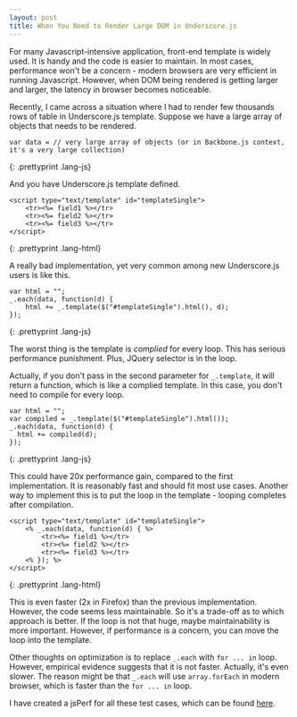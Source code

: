 ```yaml
---
layout: post
title: When You Need to Render Large DOM in Underscore.js
---
```


For many Javascript-intensive application, front-end template is widely used. It is handy and the code is easier to maintain. In most cases, performance won't be a concern - modern browsers are very efficient in running Javascript. However, when DOM being rendered is getting larger and larger, the latency in browser becomes noticeable.

Recently, I came across a situation where I had to render few thousands rows of table in Underscore.js template. Suppose we have a large array of objects that needs to be rendered.

    var data = // very large array of objects (or in Backbone.js context, it's a very large collection)
{: .prettyprint .lang-js}

And you have Underscore.js template defined.

    <script type="text/template" id="templateSingle">
        <tr><%= field1 %></tr>
        <tr><%= field2 %></tr>
        <tr><%= field3 %></tr>
    </script>
{: .prettyprint .lang-html}

A really bad implementation, yet very common among new Underscore.js users is like this.

    var html = "";
    _.each(data, function(d) {
        html += _.template($("#templateSingle").html(), d);
    });
{: .prettyprint .lang-js}

The worst thing is the template is *complied* for every loop. This has serious performance punishment. Plus, JQuery selector is in the loop.

Actually, if you don't pass in the second parameter for `_.template`, it will return a function, which is like a complied template. In this case, you don't need to compile for every loop.

    var html = "";
    var compiled = _.template($("#templateSingle").html());
    _.each(data, function(d) {
      html += compiled(d);
    });
{: .prettyprint .lang-js}

This could have 20x performance gain, compared to the first implementation. It is reasonably fast and should fit most use cases. Another way to implement this is to put the loop in the template - looping completes after compilation.

    <script type="text/template" id="templateSingle">
        <% _.each(data, function(d) { %>
            <tr><%= field1 %></tr>
            <tr><%= field2 %></tr>
            <tr><%= field3 %></tr>
        <% }); %>
    </script>
{: .prettyprint .lang-html}

This is even faster (2x in Firefox) than the previous implementation. However, the code seems less maintainable. So it's a trade-off as to which approach is better. If the loop is not that huge, maybe maintainability is more important. However, if performance is a concern, you can move the loop into the template.

Other thoughts on optimization is to replace `_.each` with `for ... in` loop. However, empirical evidence suggests that it is not faster. Actually, it's even slower. The reason might be that `_.each` will use `array.forEach` in modern browser, which is faster than the `for ... in` loop.

I have created a jsPerf for all these test cases, which can be found [here](http://jsperf.com/underscore-js-template-rendering-large-dom).